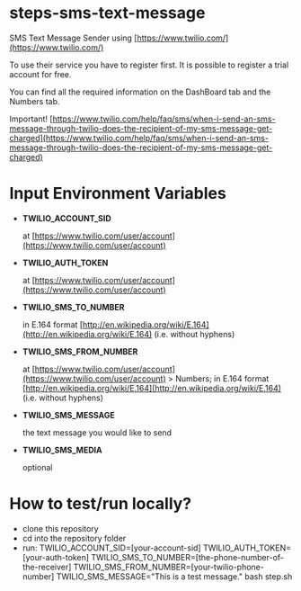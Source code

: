 steps-sms-text-message
======================

SMS Text Message Sender using [https://www.twilio.com/](https://www.twilio.com/)

To use their service you have to register first. It is possible to register a trial account for free.

You can find all the required information on the DashBoard tab and the Numbers tab.

Important! [https://www.twilio.com/help/faq/sms/when-i-send-an-sms-message-through-twilio-does-the-recipient-of-my-sms-message-get-charged](https://www.twilio.com/help/faq/sms/when-i-send-an-sms-message-through-twilio-does-the-recipient-of-my-sms-message-get-charged)

# Input Environment Variables
- **TWILIO_ACCOUNT_SID**

    at [https://www.twilio.com/user/account](https://www.twilio.com/user/account)
- **TWILIO_AUTH_TOKEN**

	at [https://www.twilio.com/user/account](https://www.twilio.com/user/account)
- **TWILIO_SMS_TO_NUMBER**

	in E.164 format [http://en.wikipedia.org/wiki/E.164](http://en.wikipedia.org/wiki/E.164) (i.e. without hyphens)
- **TWILIO_SMS_FROM_NUMBER**

	at [https://www.twilio.com/user/account](https://www.twilio.com/user/account) > Numbers; in E.164 format [http://en.wikipedia.org/wiki/E.164](http://en.wikipedia.org/wiki/E.164) (i.e. without hyphens)
- **TWILIO_SMS_MESSAGE**

	the text message you would like to send
- **TWILIO_SMS_MEDIA**

	optional

# How to test/run locally?

- clone this repository
- cd into the repository folder
- run: TWILIO_ACCOUNT_SID=[your-account-sid] TWILIO_AUTH_TOKEN=[your-auth-token] TWILIO_SMS_TO_NUMBER=[the-phone-number-of-the-receiver] TWILIO_SMS_FROM_NUMBER=[your-twilio-phone-number] TWILIO_SMS_MESSAGE="This is a test message." bash step.sh